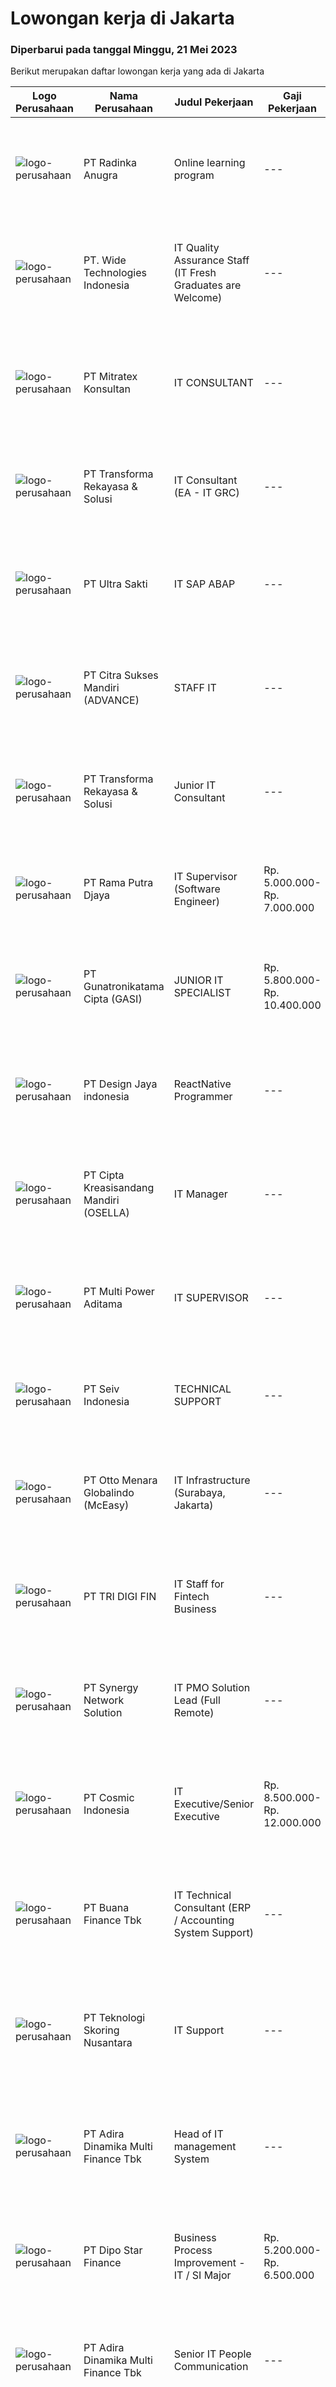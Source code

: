 
  # Lowongan kerja di Jakarta

  ### Diperbarui pada tanggal Minggu, 21 Mei 2023

  Berikut merupakan daftar lowongan kerja yang ada di Jakarta

  |Logo Perusahaan | Nama Perusahaan | Judul Pekerjaan | Gaji Pekerjaan | Lokasi | Deskripsi | Tanggal diunggah | Pranala |
  | -------------- | --------------- | --------------- | --------- | --------- | -------------- | ------- | ----------- |
  |![logo-perusahaan](https://image-service-cdn.seek.com.au/2ecfc69cf361a84d0fdf8825e2fcbd49f63236b9/ee4dce1061f3f616224767ad58cb2fc751b8d2dc)|PT Radinka Anugra|Online learning program|---|Jakarta Raya|ObjectivesThis program’s objectives are:1.      To enrich a fresh graduate with necessary skill for IT job requirements2.      To improve working...|Sabtu, 20 Mei 2023|https://www.jobstreet.co.id/id/job/online-learning-program-4340857?token=0~ebab5e57-393b-433f-936d-e0df1e153d6b&sectionRank=1&jobId=jobstreet-id-job-4340857|
|![logo-perusahaan](https://image-service-cdn.seek.com.au/c799b5a77c836961daffa0a3a95db18757ab385b/ee4dce1061f3f616224767ad58cb2fc751b8d2dc)|PT. Wide Technologies Indonesia|IT Quality Assurance Staff (IT Fresh Graduates are Welcome)|---|Jakarta Raya|Responsibilities Review requirements, specifications and technical design documents to provide timely and meaningful feedback Create detailed,...|Jumat, 19 Mei 2023|https://www.jobstreet.co.id/id/job/it-quality-assurance-staff-it-fresh-graduates-are-welcome-4339894?token=0~ebab5e57-393b-433f-936d-e0df1e153d6b&sectionRank=2&jobId=jobstreet-id-job-4339894|
|![logo-perusahaan](https://image-service-cdn.seek.com.au/f7ed233a8dd260a853441c81644b6adc60d87969/ee4dce1061f3f616224767ad58cb2fc751b8d2dc)|PT Mitratex Konsultan|IT CONSULTANT|---|Jakarta Raya|IT CONSULTANTJob Description: Provide consultancy and solution to our customer Perform product evaluation Perform Proof of Concept of the solution...|Jumat, 19 Mei 2023|https://www.jobstreet.co.id/id/job/it-consultant-4318018?token=0~ebab5e57-393b-433f-936d-e0df1e153d6b&sectionRank=3&jobId=jobstreet-id-job-4318018|
|![logo-perusahaan](https://image-service-cdn.seek.com.au/5c5f9a0e14cce5e5f1fc91821a070e0776ed1373/ee4dce1061f3f616224767ad58cb2fc751b8d2dc)|PT Transforma Rekayasa & Solusi|IT Consultant (EA - IT GRC)|---|Jakarta Raya|Kami mengundang kandidat prospektif untuk bergabung dengan tim konsultasi kami, khususnya terkait bidang Enteprise Architecture dan IT...|Jumat, 19 Mei 2023|https://www.jobstreet.co.id/id/job/it-consultant-ea-it-grc-4339967?token=0~ebab5e57-393b-433f-936d-e0df1e153d6b&sectionRank=4&jobId=jobstreet-id-job-4339967|
|![logo-perusahaan](https://image-service-cdn.seek.com.au/5c25359addba73a0ab95cbab4a0fb784e3814737/ee4dce1061f3f616224767ad58cb2fc751b8d2dc)|PT Ultra Sakti|IT SAP ABAP|---|Jakarta Utara|Kualifikasi: Pendidikan minimal S1 Ilmu Komputer, Sistem Informasi, Teknik Informatika atau setara lainnya Penguasaan dialog programming, smartforms,...|Jumat, 19 Mei 2023|https://www.jobstreet.co.id/id/job/it-sap-abap-4317561?token=0~ebab5e57-393b-433f-936d-e0df1e153d6b&sectionRank=5&jobId=jobstreet-id-job-4317561|
|![logo-perusahaan](https://i.ibb.co/sqvTCh9/112815900-stock-vector-no-image-available-icon-flat-vector.webp)|PT Citra Sukses Mandiri (ADVANCE)|STAFF IT|---|Jakarta Pusat|Kualifikasi :1. Pendidikan Min D3/S1 lebih diutamakan Jurusan Informatika2. Max 25 Tahun3. Memiliki Pengetahuan yang luas tentang Komputer,...|Jumat, 19 Mei 2023|https://www.jobstreet.co.id/id/job/staff-it-4339329?token=0~ebab5e57-393b-433f-936d-e0df1e153d6b&sectionRank=6&jobId=jobstreet-id-job-4339329|
|![logo-perusahaan](https://image-service-cdn.seek.com.au/8ac4f6816c96d0d4b07ccd8973c6b820fc6c70e4/ee4dce1061f3f616224767ad58cb2fc751b8d2dc)|PT Transforma Rekayasa & Solusi|Junior IT Consultant|---|Jakarta Raya|Kami mengundang kandidat prospektif untuk bergabung dengan tim konsultasi kami. Bersama kami, Anda dapat mengembangkan kapabilitas pada level...|Jumat, 19 Mei 2023|https://www.jobstreet.co.id/id/job/junior-it-consultant-4339956?token=0~ebab5e57-393b-433f-936d-e0df1e153d6b&sectionRank=7&jobId=jobstreet-id-job-4339956|
|![logo-perusahaan](https://image-service-cdn.seek.com.au/117af17ea9d1da058cf5c24f18d479073afebef4/ee4dce1061f3f616224767ad58cb2fc751b8d2dc)|PT Rama Putra Djaya|IT Supervisor (Software Engineer)|Rp. 5.000.000-Rp. 7.000.000|Jakarta Raya|Qualifications; Age maximum of 35 years old. Minimal Bachelor Degree of Information Technology. Expert in software engineer Have experience min. 5...|Sabtu, 20 Mei 2023|https://www.jobstreet.co.id/id/job/it-supervisor-software-engineer-4329290?token=0~ebab5e57-393b-433f-936d-e0df1e153d6b&sectionRank=8&jobId=jobstreet-id-job-4329290|
|![logo-perusahaan](https://image-service-cdn.seek.com.au/92166343a51ff88feffbd9257fbafdb4377d5f1b/ee4dce1061f3f616224767ad58cb2fc751b8d2dc)|PT Gunatronikatama Cipta (GASI)|JUNIOR IT SPECIALIST|Rp. 5.800.000-Rp. 10.400.000|Jakarta Raya|REQUIREMENTS Lulusan SMK bidang keahlian komputer atau teknologi informatika (antara lain: Teknik Komputer, Teknik Komputer Jaringan, Multi Media,...|Sabtu, 20 Mei 2023|https://www.jobstreet.co.id/id/job/junior-it-specialist-4340712?token=0~ebab5e57-393b-433f-936d-e0df1e153d6b&sectionRank=9&jobId=jobstreet-id-job-4340712|
|![logo-perusahaan](https://image-service-cdn.seek.com.au/1c14163cd198cebce92f68962723aca4324be611/ee4dce1061f3f616224767ad58cb2fc751b8d2dc)|PT Design Jaya indonesia|ReactNative Programmer|---|Jakarta Selatan|Kualifikasi :1. Pendidikan minimum D3 Teknik Informatika / Sistem Informasi2. Pengalaman minimal 1 tahun3. Menguasai Query Database...|Jumat, 19 Mei 2023|https://www.jobstreet.co.id/id/job/reactnative-programmer-4318856?token=0~ebab5e57-393b-433f-936d-e0df1e153d6b&sectionRank=10&jobId=jobstreet-id-job-4318856|
|![logo-perusahaan](https://image-service-cdn.seek.com.au/8bdaf93ac6c27248d0f5b0789ebd1fe77416c632/ee4dce1061f3f616224767ad58cb2fc751b8d2dc)|PT Cipta Kreasisandang Mandiri (OSELLA)|IT Manager|---|Jakarta Raya|Job Qualifications : Managing and delivering various IT projects with superior performance Supervise external vendor ( Internet : Hypernet , SAP &amp;...|Jumat, 19 Mei 2023|https://www.jobstreet.co.id/id/job/it-manager-4340324?token=0~ebab5e57-393b-433f-936d-e0df1e153d6b&sectionRank=11&jobId=jobstreet-id-job-4340324|
|![logo-perusahaan](https://i.ibb.co/sqvTCh9/112815900-stock-vector-no-image-available-icon-flat-vector.webp)|PT Multi Power Aditama|IT SUPERVISOR|---|Jakarta Raya|Qualification: Bachelor's degree in Computer Science, Information Systems or related field. Experience as an IT Supervisor or similar role Strong...|Jumat, 19 Mei 2023|https://www.jobstreet.co.id/id/job/it-supervisor-4339534?token=0~ebab5e57-393b-433f-936d-e0df1e153d6b&sectionRank=12&jobId=jobstreet-id-job-4339534|
|![logo-perusahaan](https://image-service-cdn.seek.com.au/8bd1f82717ba618757592fe2aa52b7f82c070a5a/ee4dce1061f3f616224767ad58cb2fc751b8d2dc)|PT Seiv Indonesia|TECHNICAL SUPPORT|---|Jakarta Barat|Kualifikasi : Pendidikan minimal S1 jurusan Sistem Informasi atau Teknik Informatika. Memiliki pengalaman minimal 2 tahun dibidang yang sama....|Jumat, 19 Mei 2023|https://www.jobstreet.co.id/id/job/technical-support-4339801?token=0~ebab5e57-393b-433f-936d-e0df1e153d6b&sectionRank=13&jobId=jobstreet-id-job-4339801|
|![logo-perusahaan](https://image-service-cdn.seek.com.au/d2fdc8f770780672c481f96da84f09bace4e0084/ee4dce1061f3f616224767ad58cb2fc751b8d2dc)|PT Otto Menara Globalindo (McEasy)|IT Infrastructure (Surabaya, Jakarta)|---|Jakarta Raya|Job Description: Designing the network infrastructure in the company Conduct site reliability testing Manage hardware storage and cloud storage system...|Jumat, 19 Mei 2023|https://www.jobstreet.co.id/id/job/it-infrastructure-surabaya-jakarta-4339516?token=0~ebab5e57-393b-433f-936d-e0df1e153d6b&sectionRank=14&jobId=jobstreet-id-job-4339516|
|![logo-perusahaan](https://i.ibb.co/sqvTCh9/112815900-stock-vector-no-image-available-icon-flat-vector.webp)|PT TRI DIGI FIN|IT Staff for Fintech Business|---|Jakarta Selatan|Responsibilities; Responsible to assess and monitor minimum requirements for related IT matters in conjunction with the company’s core business in...|Sabtu, 20 Mei 2023|https://www.jobstreet.co.id/id/job/it-staff-for-fintech-business-4329377?token=0~ebab5e57-393b-433f-936d-e0df1e153d6b&sectionRank=15&jobId=jobstreet-id-job-4329377|
|![logo-perusahaan](https://image-service-cdn.seek.com.au/6229cfb0580d238423efa1575606dfebce1bfecf/ee4dce1061f3f616224767ad58cb2fc751b8d2dc)|PT Synergy Network Solution|IT PMO Solution Lead (Full Remote)|---|Jakarta Raya|Job Descriptions: Demonstrate up-to-date expertise in Information Systems and apply this to the development, execution and improvement of action plans...|Jumat, 19 Mei 2023|https://www.jobstreet.co.id/id/job/it-pmo-solution-lead-full-remote-4339168?token=0~ebab5e57-393b-433f-936d-e0df1e153d6b&sectionRank=16&jobId=jobstreet-id-job-4339168|
|![logo-perusahaan](https://image-service-cdn.seek.com.au/0a27c0933eea19c7959fdd6801b20a8e5aab62c9/ee4dce1061f3f616224767ad58cb2fc751b8d2dc)|PT Cosmic Indonesia|IT Executive/Senior Executive|Rp. 8.500.000-Rp. 12.000.000|Jakarta Pusat|Responsible in providing consultation and recommendation in technology and IT solution adoption to enhance quality of services and equipments care;...|Jumat, 19 Mei 2023|https://www.jobstreet.co.id/id/job/it-executive-senior-executive-4340251?token=0~ebab5e57-393b-433f-936d-e0df1e153d6b&sectionRank=17&jobId=jobstreet-id-job-4340251|
|![logo-perusahaan](https://image-service-cdn.seek.com.au/67d64fe1349cea9989e50adf95e4abee4bc0482a/ee4dce1061f3f616224767ad58cb2fc751b8d2dc)|PT Buana Finance Tbk|IT Technical Consultant (ERP / Accounting System Support)|---|Jakarta Raya|TANGGUNG-JAWAB JABATAN Mengoperasikan Accounting System sehari-hari Melakukan follow up setiap deployment CR yang dikirimkan oleh pihak ketiga,...|Jumat, 19 Mei 2023|https://www.jobstreet.co.id/id/job/it-technical-consultant-erp-accounting-system-support-4317771?token=0~ebab5e57-393b-433f-936d-e0df1e153d6b&sectionRank=18&jobId=jobstreet-id-job-4317771|
|![logo-perusahaan](https://image-service-cdn.seek.com.au/b00a74f0319f4d9e9b60e2064fd100547ba9247f/ee4dce1061f3f616224767ad58cb2fc751b8d2dc)|PT Teknologi Skoring Nusantara|IT Support|---|Jakarta Pusat|Mempersiapkan perangkat IT atau device untuk siap dipakai user Menyelesaikan masalah (troubleshoot) perangkat jika ditemukan masalah operasional...|Rabu, 17 Mei 2023|https://www.jobstreet.co.id/id/job/it-support-4337344?token=0~ebab5e57-393b-433f-936d-e0df1e153d6b&sectionRank=19&jobId=jobstreet-id-job-4337344|
|![logo-perusahaan](https://image-service-cdn.seek.com.au/bbcabfd21962410ebbe6ab6694221821c4cad314/ee4dce1061f3f616224767ad58cb2fc751b8d2dc)|PT Adira Dinamika Multi Finance Tbk|Head of IT management System|---|Jakarta Selatan|Job Description: Memimpin dan mengelola implementasi standarisasi kerja tim IT, seperti ISO 20001, CMMI, atau yang sejenis. Memastikan bahwa seluruh...|Jumat, 19 Mei 2023|https://www.jobstreet.co.id/id/job/head-of-it-management-system-4339583?token=0~ebab5e57-393b-433f-936d-e0df1e153d6b&sectionRank=20&jobId=jobstreet-id-job-4339583|
|![logo-perusahaan](https://image-service-cdn.seek.com.au/7af044d5f91cf6dea9c30f6825e57b117cf19bdc/ee4dce1061f3f616224767ad58cb2fc751b8d2dc)|PT Dipo Star Finance|Business Process Improvement - IT / SI Major|Rp. 5.200.000-Rp. 6.500.000|Jakarta Raya|Menggambarkan proses kerja Membuat proses kerja yang lebih efektif Menganalisa permintaan perubahan sistem  Kualifikasi: Pendidikan minimum Strata I...|Sabtu, 20 Mei 2023|https://www.jobstreet.co.id/id/job/business-process-improvement-it-si-major-4328718?token=0~ebab5e57-393b-433f-936d-e0df1e153d6b&sectionRank=21&jobId=jobstreet-id-job-4328718|
|![logo-perusahaan](https://image-service-cdn.seek.com.au/bbcabfd21962410ebbe6ab6694221821c4cad314/ee4dce1061f3f616224767ad58cb2fc751b8d2dc)|PT Adira Dinamika Multi Finance Tbk|Senior IT People Communication|---|Jakarta Selatan|Job Description : Menyusun informasi IT tentang proyek IT, kebijakan/prosedur, dan informasi isu. Menyusun presentasi, laporan, dan pembaruan IT...|Jumat, 19 Mei 2023|https://www.jobstreet.co.id/id/job/senior-it-people-communication-4339885?token=0~ebab5e57-393b-433f-936d-e0df1e153d6b&sectionRank=22&jobId=jobstreet-id-job-4339885|
|![logo-perusahaan](https://image-service-cdn.seek.com.au/82f0a0872f90182fd47574c126c4b00152c08d52/ee4dce1061f3f616224767ad58cb2fc751b8d2dc)|PT SATYA DHARMA KARDIA|Staf Teknologi Informasi (Programmer)|---|Jakarta Timur|Kualifikasi : Penempatan di RS Jantung Jakarta Bersedia bekerja Senin s.d Sabtu Usia maksimal 35 tahun Pendidikan minimal S1 Teknik Komputer/ Teknik...|Sabtu, 20 Mei 2023|https://www.jobstreet.co.id/id/job/staf-teknologi-informasi-programmer-4340563?token=0~ebab5e57-393b-433f-936d-e0df1e153d6b&sectionRank=23&jobId=jobstreet-id-job-4340563|
|![logo-perusahaan](https://image-service-cdn.seek.com.au/0b838765162fbd2e009c656483edc68330ace5f7/ee4dce1061f3f616224767ad58cb2fc751b8d2dc)|PT Ki-Antaka Rasa|IT Software Engineer|---|Jakarta Barat|Membuat program untuk kebutuhan perusahaan Menghasilkan program dari analisa dan permintaan user Memperbaiki program/aplikasi yang sudah berjalan...|Jumat, 19 Mei 2023|https://www.jobstreet.co.id/id/job/it-software-engineer-4327404?token=0~ebab5e57-393b-433f-936d-e0df1e153d6b&sectionRank=24&jobId=jobstreet-id-job-4327404|
|![logo-perusahaan](https://image-service-cdn.seek.com.au/bbcabfd21962410ebbe6ab6694221821c4cad314/ee4dce1061f3f616224767ad58cb2fc751b8d2dc)|PT Adira Dinamika Multi Finance Tbk|Head of IT Strategic PM|---|Jakarta Selatan|Job Description : Mengembangkan dan mengelola rencana proyek, termasuk menetapkan tujuan, jadwal, dan anggaran. Memantau kemajuan proyek, memastikan...|Jumat, 19 Mei 2023|https://www.jobstreet.co.id/id/job/head-of-it-strategic-pm-4339899?token=0~ebab5e57-393b-433f-936d-e0df1e153d6b&sectionRank=25&jobId=jobstreet-id-job-4339899|
|![logo-perusahaan](https://image-service-cdn.seek.com.au/bbcabfd21962410ebbe6ab6694221821c4cad314/ee4dce1061f3f616224767ad58cb2fc751b8d2dc)|PT Adira Dinamika Multi Finance Tbk|Head of IT Risk Management|---|Jakarta Selatan|Job Description : Mengidentifikasi dan menilai risiko IT, termasuk risiko keamanan, risiko operasional, dan risiko proyek. Mengembangkan dan...|Jumat, 19 Mei 2023|https://www.jobstreet.co.id/id/job/head-of-it-risk-management-4339663?token=0~ebab5e57-393b-433f-936d-e0df1e153d6b&sectionRank=26&jobId=jobstreet-id-job-4339663|
|![logo-perusahaan](https://image-service-cdn.seek.com.au/a5c9031380eb08bdce605f2fa1a6e5e724a6def0/ee4dce1061f3f616224767ad58cb2fc751b8d2dc)|PT Suitmedia Kreasi Indonesia|Senior IT DevSecOps|---|Jakarta Selatan|Role: You will build and maintain reliable, robust, and secure infrastructures. Responsibilities: Design cost-optimized, secured, scalable and...|Sabtu, 20 Mei 2023|https://www.jobstreet.co.id/id/job/senior-it-devsecops-4320673?token=0~ebab5e57-393b-433f-936d-e0df1e153d6b&sectionRank=27&jobId=jobstreet-id-job-4320673|
|![logo-perusahaan](https://i.ibb.co/sqvTCh9/112815900-stock-vector-no-image-available-icon-flat-vector.webp)|PT Sinar Citra Cemerlang|IT PROGRAMMER|---|Jakarta Selatan|Main Job Description : Code, test and troubleshoot programs Refine data and format final application Evaluate and analyze performance of program Write...|Sabtu, 20 Mei 2023|https://www.jobstreet.co.id/id/job/it-programmer-4320124?token=0~ebab5e57-393b-433f-936d-e0df1e153d6b&sectionRank=28&jobId=jobstreet-id-job-4320124|
|![logo-perusahaan](https://image-service-cdn.seek.com.au/4233b5b641e01a1a4090fd4a9edc219cdf041c8b/ee4dce1061f3f616224767ad58cb2fc751b8d2dc)|PT STAR MAJU SENTOSA|IT Assistant Manager|---|Jakarta Timur|JOB DESCRIPTION : To assist the IT manager in managing IT Department To understand business process requirements and design solutions accordingly...|Kamis, 18 Mei 2023|https://www.jobstreet.co.id/id/job/it-assistant-manager-4338569?token=0~ebab5e57-393b-433f-936d-e0df1e153d6b&sectionRank=29&jobId=jobstreet-id-job-4338569|
|![logo-perusahaan](https://image-service-cdn.seek.com.au/bbcabfd21962410ebbe6ab6694221821c4cad314/ee4dce1061f3f616224767ad58cb2fc751b8d2dc)|PT Adira Dinamika Multi Finance Tbk|Senior IT Management System|---|Jakarta Selatan|Job Description : Mengkoordinasikan implementasi standarisasi kerja tim IT, seperti ISO 20001, CMMI, atau yang sejenis. Mengkoordinasikan penerapan...|Jumat, 19 Mei 2023|https://www.jobstreet.co.id/id/job/senior-it-management-system-4339619?token=0~ebab5e57-393b-433f-936d-e0df1e153d6b&sectionRank=30&jobId=jobstreet-id-job-4339619|


  [Kembali ke daftar lowongan kerja 🔙](../README.md#daftar-lowongan-kerja)
  